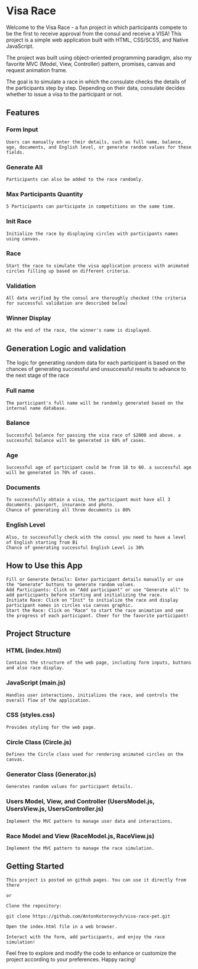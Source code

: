 # Visa Race

Welcome to the Visa Race - a fun project in which participants compete to be the first to receive approval from the consul and receive a VISA!
This project is a simple web application built with HTML, CSS/SCSS, and Native JavaScript.

The project was built using object-oriented programming paradigm, 
also my favorite MVC (Model, View, Controller) pattern,
promises,
canvas and request animation frame.

The goal is to simulate a race in which the consulate checks the details of the participants step by step.
Depending on their data, consulate decides whether to issue a visa to the participant or not.

## Features
    
  ### Form Input
    Users can manually enter their details, such as full name, balance, age, documents, and English level, or generate random values for these fields.
  
  ### Generate All
    Participants can also be added to the race randomly.

  ### Max Participants Quantity
    5 Participants can participate in competitions on the same time.
  
  ### Init Race
    Initialize the race by displaying circles with participants names using canvas.

  ### Race
    Start the race to simulate the visa application process with animated circles filling up based on different criteria.

  ### Validation
    All data verified by the consul are thoroughly checked (the criteria for successful validation are described below)

  ### Winner Display 
    At the end of the race, the winner's name is displayed.

## Generation Logic and validation

  The logic for generating random data for each participant is based on the chances of generating successful and unsuccessful results 
  to advance to the next stage of the race
  
  ### Full name
    The participant's full name will be randomly generated based on the internal name database.
  
  ### Balance
    Successful balance for passing the visa race of $2000 and above. a successful balance will be generated in 60% of cases.

  ### Age
    Successful age of participant could be from 18 to 60. a successful age will be generated in 70% of cases.

  ### Documents
    To successfully obtain a visa, the participant must have all 3 documents. passport, insurance and photo.
    Chance of generating all three documents is 80%

  ### English Level
    Also, to successfully check with the consul you need to have a level of English starting from B1
    Chance of generating successful English Level is 30%

  ## How to Use this App

    Fill or Generate Details: Enter participant details manually or use the "Generate" buttons to generate random values.
    Add Participants: Click on "Add participant" or use "Generate all" to add participants before starting and initializing the race.
    Initiate Race: Click on "Init" to initialize the race and display participant names in circles via canvas graphic.
    Start the Race: Click on "Race" to start the race animation and see the progress of each participant. Cheer for the favorite participant!

  ## Project Structure

  ### HTML (index.html) 
    Contains the structure of the web page, including form inputs, buttons and also race display.

  ### JavaScript (main.js)
    Handles user interactions, initializes the race, and controls the overall flow of the application.

  ### CSS (styles.css)
    Provides styling for the web page.

  ### Circle Class (Circle.js)
    Defines the Circle class used for rendering animated circles on the canvas.

  ### Generator Class (Generator.js)
    Generates random values for participant details.

  ### Users Model, View, and Controller (UsersModel.js, UsersView.js, UsersController.js)
    Implement the MVC pattern to manage user data and interactions.

  ### Race Model and View (RaceModel.js, RaceView.js)
    Implement the MVC pattern to manage the race simulation.

  ## Getting Started

    This project is posted on github pages. You can use it directly from there

    or

    Clone the repository:

    git clone https://github.com/AntonKotorovych/visa-race-pet.git

    Open the index.html file in a web browser.

    Interact with the form, add participants, and enjoy the race simulation!

Feel free to explore and modify the code to enhance or customize the project according to your preferences. Happy racing!

